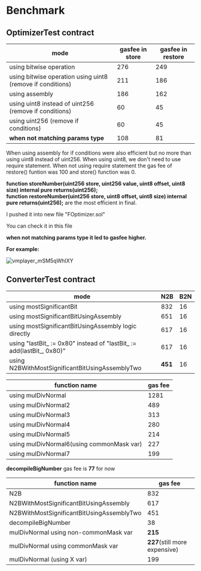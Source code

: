 # Benchmark

 ## OptimizerTest contract

| mode | gasfee in store | gasfee in restore |
| ------ | ------ | ------ |
| using bitwise operation |  276 | 249 |
| using bitwise operation using uint8 (remove if conditions) |  211 | 186 |
| using assembly |  186 | 162 |
| using uint8 instead of uint256 (remove if conditions) |  60 | 45 |
| using uint256 (remove if conditions) |  60 | 45 |
| **when not matching params type** |  108 | 81 |


When using assembly for if conditions were also efficient but no more than using uint8 instead of uint256.
When using uint8, we don't need to use require statement.
When not using require statement the gas fee of restore() funtion was 100 and store() function was 0.

**function storeNumber(uint256 store, uint256 value, uint8 offset, uint8 size) internal pure returns(uint256);**<br>
**function restoreNumber(uint256 store, uint8 offset, uint8 size) internal pure returns(uint256);** 
are the most efficient in final.

I pushed it into new file "FOptimizer.sol"

You can check it in this file

**when not matching params type it led to gasfee higher.**

**For example:**

![vmplayer_mSM5qWhIXY](https://user-images.githubusercontent.com/94333672/193109482-bd565e77-1dd1-404f-bc1b-5f1be4f5b4bb.png)


 ## ConverterTest contract

 | mode | N2B | B2N |
| ------ | ------ | ------ |
| using mostSignificantBit |  832 | 16 |
| using mostSignificantBitUsingAssembly |  651 | 16 |
| using mostSignificantBitUsingAssembly logic directly |  617 | 16 |
| using "lastBit_ := 0x80" instead of "lastBit_ := add(lastBit_, 0x80)" |  617 | 16 |
| using N2BWithMostSignificantBitUsingAssemblyTwo |  **451** | 16 |


 | function name | gas fee |
| ------ | ------ |
| using mulDivNormal |  1281 |
| using mulDivNormal2 |  489 |
| using mulDivNormal3 |  313 |
| using mulDivNormal4 |  280 |
| using mulDivNormal5 |  214 |
| using mulDivNormal6(using commonMask var) |  227 |
| using mulDivNormal7 |  199 |


**decompileBigNumber** gas fee is **77** for now


 | function name | gas fee |
| ------ | ------ |
| N2B |  832 |
| N2BWithMostSignificantBitUsingAssembly |  617 |
| N2BWithMostSignificantBitUsingAssemblyTwo |  451 |
| decompileBigNumber |  38 |
| mulDivNormal using non-commonMask var |  **215** |
| mulDivNormal using commonMask var |  **227**(still more expensive) |
| mulDivNormal (using X var) |  199 |


